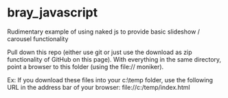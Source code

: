 # bray_javascript
Rudimentary example of using naked js to provide basic slideshow / carousel functionality

Pull down this repo (either use git or just use the download as zip functionality of GitHub on this page). With everything in the same directory, point a browser to this folder (using the file:// moniker).

Ex: If you download these files into your c:\temp folder, use the following URL in the address bar of your browser:  file://c:/temp/index.html 
